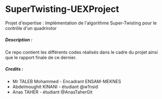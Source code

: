 # SuperTwisting-UEXProject
Projet d'expertise : Implémentation de l'algorithme Super-Twisting pour le contrôle d'un quadrirotor

##### Description :
Ce repo contient les différents codes réalisés dans le cadre du projet ainsi que le rapport finale de ce dernier.

##### Credits :
- Mr TALEB Mohammed - Encadrant ENSAM-MEKNES
- Abdelmoughit KINANI - étudiant @w1nsid
- Anas TAHER - étudiant @AnasTaherGit
